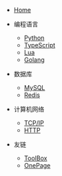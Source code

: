 * [Home](/)
* 编程语言
  * [Python](/python/index.md)
  * [TypeScript](/typescript/index.md)
  * [Lua](/lua/index.md)
  * [Golang](/golang/index.md)
* 数据库
  * [MySQL](/mysql/index.md)
  * [Redis](/redis/index.md)
* 计算机网络
  * [TCP/IP](/tcpip/index.md)
  * [HTTP](/http/index.md)

* 友链
    * [ToolBox](https://t.codingcat.top/)
    * [OnePage](https://c.codingcat.top/)
